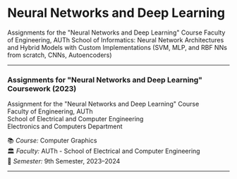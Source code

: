 # Neural Networks and Deep Learning
Assignments for the "Neural Networks and Deep Learning" Course Faculty of Engineering, AUTh School of Informatics: Neural Network Architectures and Hybrid Models with Custom Implementations (SVM, MLP, and RBF NNs from scratch, CNNs, Autoencoders)

---

### Assignments for "Neural Networks and Deep Learning" Coursework (2023)
Assignment for the "Neural Networks and Deep Learning" Course  
Faculty of Engineering, AUTh  
School of Electrical and Computer Engineering  
Electronics and Computers Department

📚 *Course:* Computer Graphics                   
🏛️ *Faculty:* AUTh - School of Electrical and Computer Engineering  
📅 *Semester:* 9th Semester, 2023–2024


---
